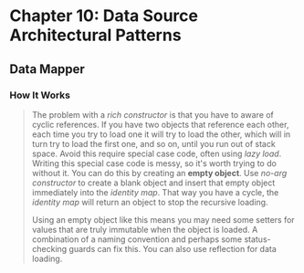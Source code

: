 # Chapter 10: Data Source Architectural Patterns
## Data Mapper
### How It Works
> The problem with a *rich constructor* is that you have to aware of cyclic references. If you have two objects that reference each other, each time you try to load one it will try to load the other, which will in turn try to load the first one, and so on, until you run out of stack space.  Avoid this require special case code, often using *lazy load*. Writing this special case code is messy, so it's worth trying to do without it. You can do this by creating an **empty object**. Use *no-arg constructor* to create a blank object and insert that empty object immediately into the *identity map*. That way you have a cycle, the *identity map* will return an object to stop the recursive loading.
>
> Using an empty object like this means you may need some setters for values that are truly immutable when the object is loaded. A combination of a naming convention and perhaps some status-checking guards can fix this. You can also use reflection for data loading.
